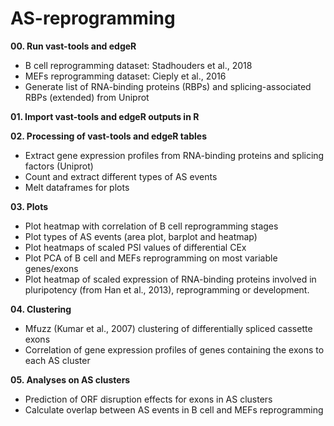 # AS-reprogramming

**00. Run vast-tools and edgeR**
- B cell reprogramming dataset: Stadhouders et al., 2018
- MEFs reprogramming dataset: Cieply et al., 2016
- Generate list of RNA-binding proteins (RBPs) and splicing-associated RBPs (extended) from Uniprot

**01. Import vast-tools and edgeR outputs in R**

**02. Processing of vast-tools and edgeR tables**
- Extract gene expression profiles from RNA-binding proteins and splicing factors (Uniprot)
- Count and extract different types of AS events
- Melt dataframes for plots

**03. Plots**
- Plot heatmap with correlation of B cell reprogramming stages
- Plot types of AS events (area plot, barplot and heatmap)
- Plot heatmaps of scaled PSI values of differential CEx
- Plot PCA of B cell and MEFs reprogramming on most variable genes/exons
- Plot heatmap of scaled expression of RNA-binding proteins involved in pluripotency (from Han et al., 2013), reprogramming or development.

**04. Clustering**
- Mfuzz (Kumar et al., 2007) clustering of differentially spliced cassette exons
- Correlation of gene expression profiles of genes containing the exons to each AS cluster

**05. Analyses on AS clusters**
- Prediction of ORF disruption effects for exons in AS clusters
- Calculate overlap between AS events in B cell and MEFs reprogramming
